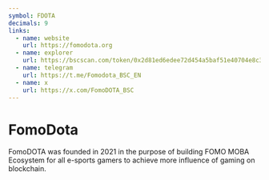 ```yaml
---
symbol: FDOTA
decimals: 9
links:
  - name: website
    url: https://fomodota.org
  - name: explorer
    url: https://bscscan.com/token/0x2d81ed6edee72d454a5baf51e40704e8c377db2a
  - name: telegram
    url: https://t.me/Fomodota_BSC_EN
  - name: x
    url: https://x.com/FomoDOTA_BSC
---
```


# FomoDota

FomoDOTA was founded in 2021 in the purpose of building FOMO MOBA Ecosystem for all e-sports gamers to achieve more influence of gaming on blockchain.
